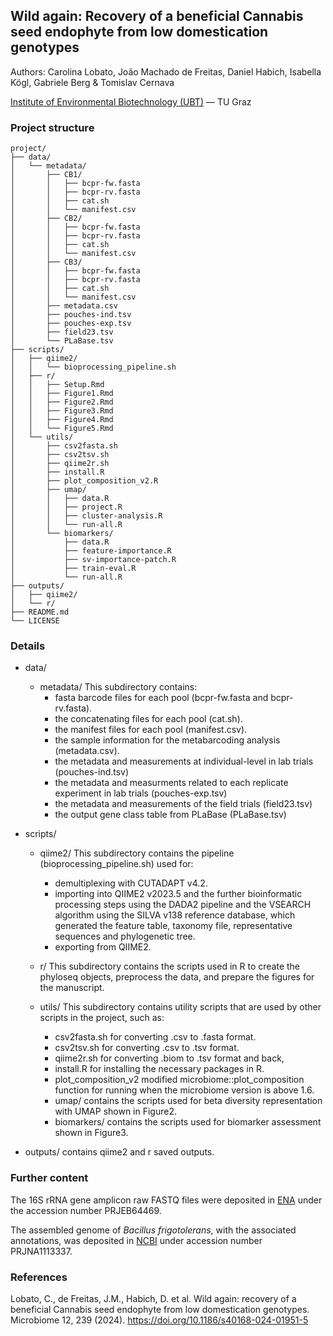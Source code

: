 ## Wild again: Recovery of a beneficial Cannabis seed endophyte from low domestication genotypes
Authors: Carolina Lobato, João Machado de Freitas, Daniel Habich, Isabella Kögl, Gabriele Berg & Tomislav Cernava

[Institute of Environmental Biotechnology (UBT)](https://www.tugraz.at/institute/ubt/home/) — TU Graz


### Project structure
```text
project/
├── data/
│   └── metadata/
│       ├── CB1/
│       │   ├── bcpr-fw.fasta
│       │   ├── bcpr-rv.fasta
│       │   ├── cat.sh
│       │   └── manifest.csv
│       ├── CB2/
│       │   ├── bcpr-fw.fasta
│       │   ├── bcpr-rv.fasta
│       │   ├── cat.sh
│       │   └── manifest.csv
│       ├── CB3/
│       │   ├── bcpr-fw.fasta
│       │   ├── bcpr-rv.fasta
│       │   ├── cat.sh
│       │   └── manifest.csv
│       ├── metadata.csv
│       ├── pouches-ind.tsv
│       ├── pouches-exp.tsv
│       ├── field23.tsv
│       └── PLaBase.tsv
├── scripts/
│   ├── qiime2/
│   │   └── bioprocessing_pipeline.sh
│   ├── r/
│   │   ├── Setup.Rmd
│   │   ├── Figure1.Rmd
│   │   ├── Figure2.Rmd
│   │   ├── Figure3.Rmd
│   │   ├── Figure4.Rmd
│   │   └── Figure5.Rmd
│   └── utils/
│       ├── csv2fasta.sh
│       ├── csv2tsv.sh
│       ├── qiime2r.sh
│       ├── install.R
│       ├── plot_composition_v2.R
│       ├── umap/
│       │   ├── data.R
│       │   ├── project.R
│       │   ├── cluster-analysis.R
│       │   └── run-all.R
│       └── biomarkers/
│           ├── data.R
│           ├── feature-importance.R
│           ├── sv-importance-patch.R
│           ├── train-eval.R 
│           └── run-all.R
├── outputs/
│   ├── qiime2/
│   └── r/
├── README.md
└── LICENSE
```

### Details   
- data/
  - metadata/  This subdirectory contains:
      - fasta barcode files for each pool (bcpr-fw.fasta and bcpr-rv.fasta).
      - the concatenating files for each pool (cat.sh).
      - the manifest files for each pool (manifest.csv).
      - the sample information for the metabarcoding analysis (metadata.csv).
      - the metadata and measurements at individual-level in lab trials (pouches-ind.tsv)
      - the metadata and measurments related to each replicate experiment in lab trials (pouches-exp.tsv)
      - the metadata and measurements of the field trials (field23.tsv)
      - the output gene class table from PLaBase (PLaBase.tsv)

- scripts/
  - qiime2/  This subdirectory contains the pipeline (bioprocessing_pipeline.sh) used for:
      - demultiplexing with CUTADAPT v4.2.
      - importing into QIIME2 v2023.5 and the further bioinformatic processing steps using the DADA2 pipeline and the VSEARCH algorithm using the SILVA v138 reference database, which generated the feature table, taxonomy file, representative sequences and phylogenetic tree.
      - exporting from QIIME2.
    
  - r/  This subdirectory contains the scripts used in R to create the phyloseq objects, preprocess the data, and prepare the figures for the manuscript.
    
  -  utils/  This subdirectory contains utility scripts that are used by other scripts in the project, such as:
      - csv2fasta.sh for converting .csv to .fasta format.
      - csv2tsv.sh for converting .csv to .tsv format.
      - qiime2r.sh for converting .biom to .tsv format and back,
      - install.R for installing the necessary packages in R.
      - plot_composition_v2 modified microbiome::plot_composition function for running when the microbiome version is above 1.6.
      - umap/ contains the scripts used for beta diversity representation with UMAP shown in Figure2.
      - biomarkers/ contains the scripts used for biomarker assessment shown in Figure3.
   
- outputs/ contains qiime2 and r saved outputs.
   
### Further content
The 16S rRNA gene amplicon raw FASTQ files were deposited in [ENA](https://www.ebi.ac.uk/ena) under the accession number PRJEB64469.

The assembled genome of *Bacillus frigotolerans*, with the associated annotations, was deposited in [NCBI](https://www.ncbi.nlm.nih.gov/) under accession number PRJNA1113337.

### References
Lobato, C., de Freitas, J.M., Habich, D. et al. Wild again: recovery of a beneficial Cannabis seed endophyte from low domestication genotypes. Microbiome 12, 239 (2024). https://doi.org/10.1186/s40168-024-01951-5
